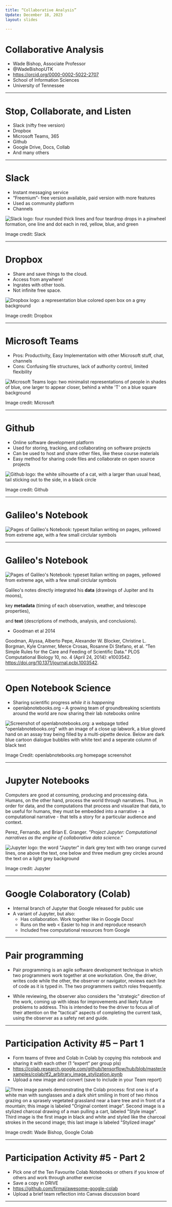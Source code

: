```yaml
---
title: “Collaborative Analysis”
Update: December 18, 2023
layout: slides

---
```


# Collaborative Analysis
- Wade Bishop, Associate Professor
- @WadeBishopUTK
- https://orcid.org/0000-0002-5022-2707
- School of Information Sciences
- University of Tennessee

---

# Stop, Collaborate, and Listen

- Slack (nifty free version)
- Dropbox
- Microsoft Teams, 365
- Github
- Google Drive, Docs, Collab
- And many others

---

# Slack

- Instant messaging service
- “Freemium”- free version available, paid version with more features
- Used as community platform
- Channels

![Slack logo: four rounded thick lines and four teardrop drops in a pinwheel formation, one line and dot each in red, yellow, blue, and green](https://github.com/jaxxfox/ScienceLiaisonLibrarianship/blob/main/Slides/Images/SlackIcon.jpg?raw=true)

Image credit: Slack

---

# Dropbox

- Share and save things to the cloud.
- Access from anywhere!
- Ingrates with other tools.
- Not infinite free space.

![Dropbox logo: a representation blue colored open box on a grey background](https://github.com/jaxxfox/ScienceLiaisonLibrarianship/blob/main/Slides/Images/DropboxIcon.jpg?raw=true)

Image credit: Dropbox

---

# Microsoft Teams

- Pros: Productivity, Easy Implementation with other Microsoft stuff, chat, channels
- Cons: Confusing file structures, lack of authority control, limited flexibility

![Microsoft Teams logo: two minimalist representations of people in shades of blue, one larger to appear closer, behind a white 'T' on a blue square background](https://github.com/jaxxfox/ScienceLiaisonLibrarianship/blob/main/Slides/Images/MicrosoftTeamsIcon.jpg?raw=true)

Image credit: Microsoft

---

# Github

- Online software development platform
- Used for storing, tracking, and collaborating on software projects
- Can be used to host and share other files, like these course materials
- Easy method for sharing code files and collaborate on open source projects

![Github logo: the white silhouette of a cat, with a larger than usual head, tail sticking out to the side, in a black circle](https://github.com/jaxxfox/ScienceLiaisonLibrarianship/blob/main/Slides/Images/github-mark.png?raw=true)

Image credit: Github

---

# Galileo's Notebook

![Pages of Galileo's Notebook: typeset Italian writing on pages, yellowed from extreme age, with a few small circlular symbols](https://github.com/jaxxfox/ScienceLiaisonLibrarianship/blob/main/Slides/Images/Gnotebook1.jpg?raw=true)

---

# Galileo's Notebook 

![Pages of Galileo's Notebook: typeset Italian writing on pages, yellowed from extreme age, with a few small circlular symbols](https://github.com/jaxxfox/ScienceLiaisonLibrarianship/blob/main/Slides/Images/gnotebook2.jpg?raw=true)

Galileo's notes directly integrated his **data** (drawings of Jupiter and its moons),

key **metadata** (timing of each observation, weather, and telescope properties), 

and **text** (descriptions of methods, analysis, and conclusions).

- Goodman et al 2014

Goodman, Alyssa, Alberto Pepe, Alexander W. Blocker, Christine L. Borgman, Kyle Cranmer, Merce Crosas, Rosanne Di Stefano, et al. “Ten Simple Rules for the Care and Feeding of Scientific Data.” PLOS Computational Biology 10, no. 4 (April 24, 2014): e1003542. https://doi.org/10.1371/journal.pcbi.1003542.

---

# Open Notebook Science
- Sharing scientific progress *while it is happening*
- openlabnotebooks.org – A growing team of groundbreaking scientists around the world are now sharing their lab notebooks online

![Screenshot of openlabnotebooks.org: a webpage totled "openlabnotebooks.org" with an image of a close up labwork, a blue gloved hand on an assay tray being filled by a multi-pipette device. Below are dark blue cartoon dialogue bubbles with white text and a seperate column of black text](https://github.com/jaxxfox/ScienceLiaisonLibrarianship/blob/main/Slides/Images/Openlabnotebooksorg.jpg?raw=true)

Image Credit: openlabnotebooks.org homepage screenshot

---

# Jupyter Notebooks

Computers are good at consuming, producing and processing data. Humans, on the other hand, process the world through narratives. Thus, in order for data, and the computations that process and visualize that data, to be useful for humans, they must be embedded into a narrative - a computational narrative - that tells a story for a particular audience and context.

Perez, Fernando, and Brian E. Granger. *"Project Jupyter: Computational narratives as the engine of collaborative data science."*

![Jupyter logo: the word "Jupyter" in dark grey text with two orange curved lines, one above the text, one below and three medium grey circles around the text on a light grey background](https://github.com/jaxxfox/ScienceLiaisonLibrarianship/blob/main/Slides/Images/JupyterIcon.jpg?raw=true)

Image credit: Jupyter

---

# Google Colaboratory (Colab)

- Internal branch of Jupyter that Google released for public use
- A variant of Jupyter, but also:
  * Has collaboration. Work together like in Google Docs!
  * Runs on the web < Easier to hop in and reproduce research
  * Included free computational resources from Google

---

# Pair programming

- Pair programming is an agile software development technique in which two programmers work together at one workstation. One, the driver, writes code while the other, the observer or navigator, reviews each line of code as it is typed in. The two programmers switch roles frequently.

- While reviewing, the observer also considers the "strategic" direction of the work, coming up with ideas for improvements and likely future problems to address. This is intended to free the driver to focus all of their attention on the "tactical" aspects of completing the current task, using the observer as a safety net and guide.

---

# Participation Activity #5 – Part 1

- Form teams of three and Colab in Colab by copying this notebook and sharing it with each other (1 “expert” per group pls)
- https://colab.research.google.com/github/tensorflow/hub/blob/master/examples/colab/tf2_arbitrary_image_stylization.ipynb
- Upload a new image and convert (save to include in your Team report)

![Three image panels demonstrating the Colab process: first one is of a white man with sunglasses and a dark shirt smiling in front of two rhinos grazing on a sprasely vegetated grassland near a bare tree and in front of a mountain; this image is labeled "Original content image". Second image is a stylized charcoal drawing of a man pulling a cart, labeled "Style image". Third image is the first image in black and white and styled like the charcoal strokes in the second image; this last image is labeled "Stylized image"](https://github.com/jaxxfox/ScienceLiaisonLibrarianship/blob/main/Slides/Images/GoogleCollab.jpg?raw=true)

Image credit: Wade Bishop, Google Colab

---

# Participation Activity #5 - Part 2

- Pick one of the Ten Favourite Colab Notebooks or others if you know of others and work through another exercise
- Save a copy in DRIVE
- https://github.com/firmai/awesome-google-colab
- Upload a brief team reflection into Canvas discussion board

---
